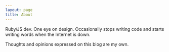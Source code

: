 ```yaml
---
layout: page
title: About
---
```


Ruby/JS dev. One eye on design. Occasionally stops writing code and
starts writing words when the Internet is down.

Thoughts and opinions expressed on this blog are my own.

